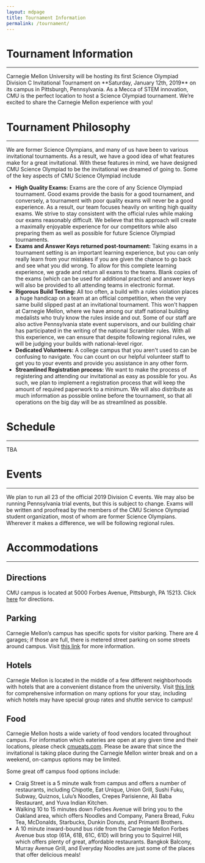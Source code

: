 ```yaml
---
layout: mdpage
title: Tournament Information
permalink: /tournament/
---
```


# Tournament Information
<hr>
Carnegie Mellon University will be hosting its first Science Olympiad Division C Invitational Tournament on **Saturday, January 12th, 2019** on its campus in Pittsburgh, Pennsylvania.
As a Mecca of STEM innovation, CMU is the perfect location to host a Science Olympiad tournament.
We’re excited to share the Carnegie Mellon experience with you!

# Tournament Philosophy
<hr>

We are former Science Olympians, and many of us have been to various invitational tournaments. As a result, we have a good idea of what features make for a great invitational. With these features in mind, we have designed CMU Science Olympiad to be the invitational we dreamed of going to. Some of the key aspects of CMU Science Olympiad include
- **High Quality Exams:** Exams are the core of any Science Olympiad tournament. Good exams provide the basis for a good tournament, and conversely, a tournament
with poor quality exams will never be a good experience. As a result, our team focuses heavily on writing high quality exams. We strive to stay consistent
with the official rules while making our exams reasonably difficult. We believe that this approach will create a maximally enjoyable experience for our competitors while
also preparing them as well as possible for future Science Olympiad tournaments.
- **Exams and Answer Keys returned post-tournament:** Taking exams in a tournament setting is an important learning experience, but you can only really learn from your mistakes
if you are given the chance to go back and see what you did wrong. To allow for this complete learning experience, we grade and return all exams to the teams. Blank copies
of the exams (which can be used for additional practice) and answer keys will also be provided to all attending teams in electronic format.
- **Rigorous Build Testing:** All too often, a build with a rules violation places a huge handicap on a team at an official competition, when the very same build slipped
past at an invitational tournament. This won't happen at Carnegie Mellon, where we have among our staff national building medalists who truly know the rules inside and out.
Some of our staff are also active Pennsylvania state event supervisors, and our building chair has participated in the writing of the national Scrambler rules. With
all this experience, we can ensure that despite following regional rules, we will be judging your builds with national-level rigor.
- **Dedicated Volunteers:** A college campus that you aren't used to can be confusing to navigate. You can count on our helpful volunteer staff to get you to your events and provide
you assistance in any other form.
- **Streamlined Registration process:** We want to make the process of registering and attending our invitational as easy as possible for you. As such, we plan to implement a registration
process that will keep the amount of required paperwork to a minimum. We will also distribute as much information as possible online before the tournament, so that all operations on the big
day will be as streamlined as possible.

# Schedule
<hr>
TBA

# Events
<hr>
We plan to run all 23 of the official 2019 Division C events. We may also be running Pennsylvania trial events, but this is subject to change. Exams will be written and proofread by the members of the CMU Science Olympiad
student organization, most of whom are former Science Olympians. Wherever it makes a difference, we will be following regional rules.

# Accommodations
<hr>

## Directions

CMU campus is located at 5000 Forbes Avenue, Pittsburgh, PA 15213. Click [here](https://www.google.com/maps?saddr=My+Location&daddr=Carnegie+Mellon+University) for directions.

## Parking

Carnegie Mellon’s campus has specific spots for visitor parking. There are 4 garages; if those are full, there is metered street parking on some streets around campus. Visit [this link](https://www.cmu.edu/visit/maps-parking-transportation.html)
for more information.


## Hotels

Carnegie Mellon is located in the middle of a few different neighborhoods with hotels that are a convenient distance from the university. Visit [this link](https://admission.enrollment.cmu.edu/pages/accommodations) for comprehensive information on many options for your stay, including which hotels may have special group rates and shuttle service to campus!

## Food

Carnegie Mellon hosts a wide variety of food vendors located throughout campus. For information which eateries are open at any given time and their locations, please check [cmueats.com](cmueats.com). Please be aware that since the invitational is taking place during the Carnegie Mellon winter break and on a weekend, on-campus options may be limited.

Some great off campus food options include:

- Craig Street is a 5 minute walk from campus and offers a number of restaurants, including Chipotle, Eat Unique, Union Grill, Sushi Fuku, Subway, Quiznos, Lulu’s Noodles, Crepes Parisienne, Ali Baba Restaurant, and Yuva Indian Kitchen.
- Walking 10 to 15 minutes down Forbes Avenue will bring you to the Oakland area, which offers Noodles and Company, Panera Bread, Fuku Tea, McDonalds, Starbucks, Dunkin Donuts, and Primanti Brothers.
- A 10 minute inward-bound bus ride from the Carnegie Mellon Forbes Avenue bus stop (61A, 61B, 61C, 61D) will bring you to Squirrel Hill, which offers plenty of great, affordable restaurants. Bangkok Balcony, Murray Avenue Grill, and Everyday Noodles are just some of the places that offer delicious meals!
